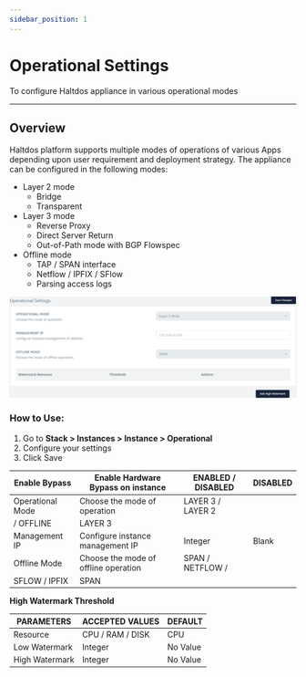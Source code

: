 ```yaml
---
sidebar_position: 1
---
```


# Operational Settings

To configure Haltdos appliance in various operational modes

---

## Overview

Haltdos platform supports multiple modes of operations of various Apps depending upon user requirement and deployment strategy. The appliance can be configured in the following modes:

- Layer 2 mode
    - Bridge
    - Transparent
- Layer 3 mode
    - Reverse Proxy
    - Direct Server Return
    - Out-of-Path mode with BGP Flowspec
- Offline mode
    - TAP / SPAN interface
    - Netflow / IPFIX / SFlow
    - Parsing access logs

![Operational setting](/img/platform/v6/docs/operational_settings1.png)

### How to Use:

1. Go to **Stack > Instances > Instance > Operational**
2. Configure your settings
3. Click Save

| Enable Bypass    | Enable Hardware Bypass on instance   | ENABLED / DISABLED              | DISABLED |
|------------------|--------------------------------------|---------------------------------|----------|
| Operational Mode | Choose the mode of operation         | LAYER 3 / LAYER 2
/ OFFLINE     | LAYER 3  |
| Management IP    | Configure instance management IP     | Integer                         | Blank    |
| Offline Mode     | Choose the mode of offline operation | SPAN / NETFLOW / 
SFLOW / IPFIX | SPAN     |

**High Watermark Threshold**

| PARAMETERS     | ACCEPTED VALUES  | DEFAULT  |
|----------------|------------------|----------|
| Resource       | CPU / RAM / DISK | CPU      |
| Low Watermark  | Integer          | No Value |
| High Watermark | Integer          | No Value |
